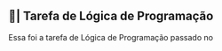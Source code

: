 ## 📑| Tarefa de Lógica de Programação

  Essa foi a tarefa de Lógica de Programação passado no
















